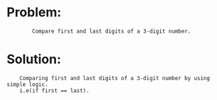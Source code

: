 # Problem:
            Compare first and last digits of a 3-digit number.

# Solution:
        Comparing first and last digits of a 3-digit number by using simple logic.
        i.e(if first == last).